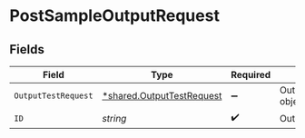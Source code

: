 # PostSampleOutputRequest


## Fields

| Field                                                                 | Type                                                                  | Required                                                              | Description                                                           |
| --------------------------------------------------------------------- | --------------------------------------------------------------------- | --------------------------------------------------------------------- | --------------------------------------------------------------------- |
| `OutputTestRequest`                                                   | [*shared.OutputTestRequest](../../models/shared/outputtestrequest.md) | :heavy_minus_sign:                                                    | OutputTestRequest object                                              |
| `ID`                                                                  | *string*                                                              | :heavy_check_mark:                                                    | Output Id                                                             |